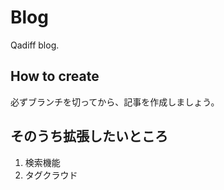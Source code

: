 # Blog

Qadiff blog.

## How to create

必ずブランチを切ってから、記事を作成しましょう。

## そのうち拡張したいところ

1. 検索機能
2. タグクラウド
